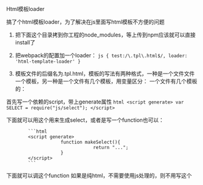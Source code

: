 Html模板loader

搞了个html模板loader，为了解决在js里面写html模板不方便的问题

1. 把下面这个目录拷到你工程的node_modules，等上传到npm应该就可以直接install了

2. 把webpack的配置加一个loader：
            ```js
            {
                test:/\.tpl\.html$/,
                loader: 'html-template-loader'
            }
            ```

3. 模板文件的后缀名为.tpl.html，模板的写法有两种格式，一种是一个文件文件一个模板，另一种是一个文件有几个模板，用变量区分：
一个文件有几个模板的：

首先写一个依赖的script，带上generate属性
            ```html
            <script generate>
                        var SELECT = require("js/select");
            </script>
            ```

下面就可以用这个用来生成select，或者是写一个function也可以：

            ```html
            <script generate>
                        function makeSelect(){
                                    return "...";
                        }    
            </script>
            ```
下面就可以调这个function
如果是纯html，不需要使用js处理的，则不用写这个<script generate>

在用的时候就写一个<script>标签，别带generate，

            ```html
            <script>select.makSelect()</script>
            ```
            
不同的变量用<!--%变量名%-->隔开，像上面的截图

            ```html
            <!--%email%-->
            <div></div>

            <!--%alert%-->
            <div></div>
            ```

3. 然后就可以require这个以.tpl.html结尾的模块：
            ```js
            var tpl = require("tpl/home.tpl.html");
            $("body").append(tpl.email);
            ```

4. 如果一个模块只有单个变量的，则直接写html即可，最好require返回的是一个string

single.tpl.html:

            ```html
            <div>1</div>
            <p>2</p>
            ```
            ```js
            var tpl = require("tpl/single.tpl.html");
            console.log(tpl) //tpl是一个字符串
            ```


